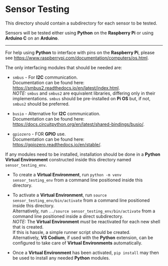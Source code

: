 # Sensor Testing

This directory should contain a subdirectory for each sensor to be tested.

Sensors will be tested either using **Python** on the **Raspberry Pi** or using **Arduino C** on an **Arduino**.

---

For help using **Python** to interface with pins on the **Raspberry Pi**, please see https://www.raspberrypi.com/documentation/computers/os.html.

The only interfacing modules that should be needed are:

- `smbus` - For **I2C** communication.  
Documentation can be found here: https://smbus2.readthedocs.io/en/latest/index.html.  
*NOTE:* `smbus` and `smbus2` are equivalent libraries, differing only in their implementations. `smbus` should be pre-installed on **Pi OS** but, if not, `smbus2` should be preferred.

- `busio` - Alternative for **I2C** communication.  
Documentation can be found here: https://docs.circuitpython.org/en/latest/shared-bindings/busio/.

- `gpiozero` - FOR **GPIO** use.  
Documentation can be found here: https://gpiozero.readthedocs.io/en/stable/.  

If any modules need to be installed, installation should be done in a **Python Virtual Environment** constructed inside this directory named `sensor_testing_env`.

- To create a **Virtual Environment**, run `python -m venv sensor_testing_env` from a command line positioned inside this directory.

- To activate a **Virtual Environment**, run `source sensor_testing_env/bin/activate` from a command line positioned inside this directory.  
Alternatively, run `../source sensor_testing_env/bin/activate` from a command line positioned inside a direct subdirectory.  
*NOTE:* The **Virtual Environment** *must* be reactivated for each new shell that is created.  
If this is hassle, a simple runner script should be created.  
Alternatively, **VS Codium**, if used with the **Python** extension, can be configured to take care of **Virtual Environments** automatically.

- Once a **Virtual Environment** has been activated, `pip install` may then be used to install any needed **Python** modules.

